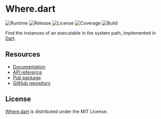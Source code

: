 # Where.dart
![Runtime](https://img.shields.io/badge/dart-%3E%3D2.0-brightgreen.svg) ![Release](https://img.shields.io/pub/v/where.svg) ![License](https://img.shields.io/badge/license-MIT-blue.svg) ![Coverage](https://coveralls.io/repos/github/cedx/where.dart/badge.svg) ![Build](https://travis-ci.org/cedx/where.dart.svg)

Find the instances of an executable in the system path, implemented in [Dart](https://www.dartlang.org).

## Resources
- [Documentation](https://cedx.github.io/where.dart)
- [API reference](https://cedx.github.io/where.dart/api)
- [Pub package](https://pub.dartlang.org/packages/where)
- [GitHub repository](https://github.com/cedx/where.dart)

## License
[Where.dart](https://cedx.github.io/where.dart) is distributed under the MIT License.
